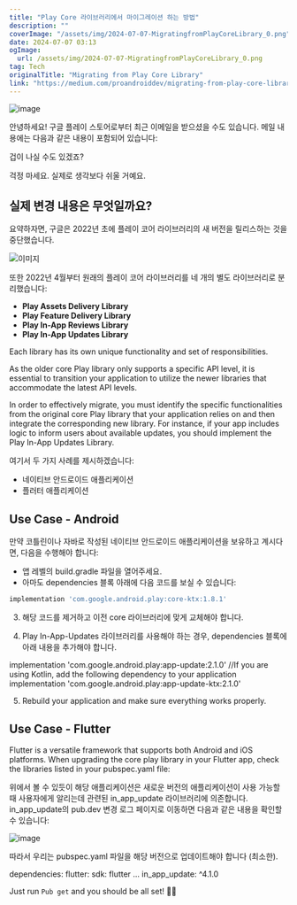 ```yaml
---
title: "Play Core 라이브러리에서 마이그레이션 하는 방법"
description: ""
coverImage: "/assets/img/2024-07-07-MigratingfromPlayCoreLibrary_0.png"
date: 2024-07-07 03:13
ogImage: 
  url: /assets/img/2024-07-07-MigratingfromPlayCoreLibrary_0.png
tag: Tech
originalTitle: "Migrating from Play Core Library"
link: "https://medium.com/proandroiddev/migrating-from-play-core-library-0b4afd3fca1a"
---
```



![image](/assets/img/2024-07-07-MigratingfromPlayCoreLibrary_0.png)

안녕하세요! 구글 플레이 스토어로부터 최근 이메일을 받으셨을 수도 있습니다. 메일 내용에는 다음과 같은 내용이 포함되어 있습니다:

겁이 나실 수도 있겠죠?

걱정 마세요. 실제로 생각보다 쉬울 거예요. 

<div class="content-ad"></div>

## 실제 변경 내용은 무엇일까요?

요약하자면, 구글은 2022년 초에 플레이 코어 라이브러리의 새 버전을 릴리스하는 것을 중단했습니다.

![이미지](/assets/img/2024-07-07-MigratingfromPlayCoreLibrary_1.png)

또한 2022년 4월부터 원래의 플레이 코어 라이브러리를 네 개의 별도 라이브러리로 분리했습니다:

<div class="content-ad"></div>

- **Play Assets Delivery Library**  
- **Play Feature Delivery Library**  
- **Play In-App Reviews Library**  
- **Play In-App Updates Library**  

Each library has its own unique functionality and set of responsibilities. 

As the older core Play library only supports a specific API level, it is essential to transition your application to utilize the newer libraries that accommodate the latest API levels. 

In order to effectively migrate, you must identify the specific functionalities from the original core Play library that your application relies on and then integrate the corresponding new library. For instance, if your app includes logic to inform users about available updates, you should implement the Play In-App Updates Library.

<div class="content-ad"></div>

여기서 두 가지 사례를 제시하겠습니다:

- 네이티브 안드로이드 애플리케이션
- 플러터 애플리케이션

## Use Case - Android

만약 코틀린이나 자바로 작성된 네이티브 안드로이드 애플리케이션을 보유하고 계시다면, 다음을 수행해야 합니다:

<div class="content-ad"></div>

- 앱 레벨의 build.gradle 파일을 열어주세요.
- 아마도 dependencies 블록 아래에 다음 코드를 보실 수 있습니다:

```js
implementation 'com.google.android.play:core-ktx:1.8.1'
```

3. 해당 코드를 제거하고 이전 core 라이브러리에 맞게 교체해야 합니다.

4. Play In-App-Updates 라이브러리를 사용해야 하는 경우, dependencies 블록에 아래 내용을 추가해야 합니다.

<div class="content-ad"></div>


implementation 'com.google.android.play:app-update:2.1.0'
//If you are using Kotlin, add the following dependency to your application
implementation 'com.google.android.play:app-update-ktx:2.1.0'


5. Rebuild your application and make sure everything works properly.

## Use Case - Flutter

Flutter is a versatile framework that supports both Android and iOS platforms. When upgrading the core play library in your Flutter app, check the libraries listed in your pubspec.yaml file: 


<div class="content-ad"></div>

위에서 볼 수 있듯이 해당 애플리케이션은 새로운 버전의 애플리케이션이 사용 가능할 때 사용자에게 알리는데 관련된 in_app_update 라이브러리에 의존합니다. in_app_update의 pub.dev 변경 로그 페이지로 이동하면 다음과 같은 내용을 확인할 수 있습니다:

![image](/assets/img/2024-07-07-MigratingfromPlayCoreLibrary_2.png)

따라서 우리는 pubspec.yaml 파일을 해당 버전으로 업데이트해야 합니다 (최소한).

<div class="content-ad"></div>


dependencies:
  flutter:
    sdk: flutter
  ...
  in_app_update: ^4.1.0


Just run `Pub get` and you should be all set! 🌟✨
